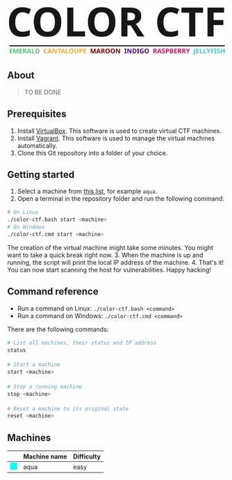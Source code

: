 ![COLOR CTF](logo/logo.svg)

## About

> TO BE DONE

## Prerequisites

1. Install [VirtualBox](https://www.virtualbox.org/wiki/Downloads). This software is used to create virtual CTF machines.
2. Install [Vagrant](https://www.vagrantup.com/downloads). This software is used to manage the virtual machines automatically.
3. Clone this Git repository into a folder of your choice.

## Getting started

1. Select a machine from [this list](#machines), for example `aqua`.
2. Open a terminal in the repository folder and run the following command:
```bash
# On Linux
./color-ctf.bash start <machine>
# On Windows
./color-ctf.cmd start <machine>
```
The creation of the virtual machine might take some minutes. You might want to take a quick break right now.
3. When the machine is up and running, the script will print the local IP address of the machine.
4. That's it! You can now start scanning the host for vulnerabilities. Happy hacking!

## Command reference
- Run a command on Linux: `./color-ctf.bash <command>`
- Run a command on Windows: `./color-ctf.cmd <command>`

There are the following commands:

```bash
# List all machines, their status and IP address
status

# Start a machine
start <machine>

# Stop a running machine
stop <machine>

# Reset a machine to its original state
reset <machine>
```

## Machines

|                                     | Machine name       | Difficulty |
| ---                                 | ---                | ---        |
| ![aqua](logo/icons/aqua.png)         | aqua               | easy       |

